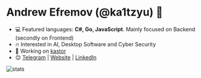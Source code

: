 <h1 align="left">Andrew Efremov (@ka1tzyu) 👋</h1>

- 💻 Featured languages: **C#, Go, JavaScript**. Mainly focused on Backend (secondly on Frontend)
- 🔥 Interested in AI, Desktop Software and Cyber Security
- 🚀 Working on <a href="https://github.com/ka1tzyu/kastor-front" target="blank">kastor</a>
- 😌 <a href="https://t.me/ka1tzyu" target="blank">Telegram</a> | <a href="https://ka1tzyu.com/" target="blank">Website</a> | <a href="https://www.linkedin.com/in/ka1tzyu/" target="blank">LinkedIn</a>

<img align="left" src="https://github-readme-stats.vercel.app/api?username=ka1tzyu&show_icons=true&hide_title=true&count_private=true&theme=gotham" alt="stats" />
<p>&nbsp;</p>
